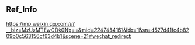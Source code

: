 ## Ref_Info
https://mp.weixin.qq.com/s?__biz=MzUzMTEwODk0Ng==&mid=2247484161&idx=1&sn=d527d41fc4b8209b0c563156cf63d4b1&scene=21#wechat_redirect